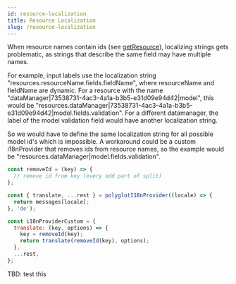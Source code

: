 ```yaml
---
id: resource-localization
title: Resource Localization
slug: /resource-localization
---
```


When resource names contain ids (see [getResource](./getResource.md)), localizing strings gets problematic, as strings that describe the same field may have multiple names.

For example, input labels use the localization string "resources.resourceName.fields.fieldName", where resourceName and fieldName are dynamic. For a resource with the name "dataManager|73538731-4ac3-4a1a-b3b5-e31d09e94d42|model", this would be "resources.dataManager|73538731-4ac3-4a1a-b3b5-e31d09e94d42|model.fields.validation". For a different datamanager, the label of the model validation field would have another localization string.

So we would have to define the same localization string for all possible model id's which is impossible. A workaround could be a custom i18nProvider that removes ids from resource names, so the example would be "resources.dataManager|model.fields.validation".

```js
const removeId = (key) => {
  // remove id from key (every odd part of split)
};

const { translate, ...rest } = polyglotI18nProvider((locale) => {
  return messages[locale];
}, 'de');

const i18nProviderCustom = {
  translate: (key, options) => {
    key = removeId(key);
    return translate(removeId(key), options);
  },
  ...rest,
};
```

TBD: test this
